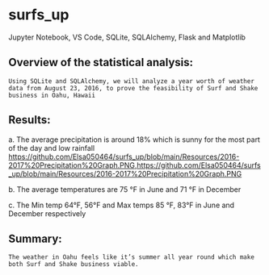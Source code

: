 # surfs_up
Jupyter Notebook, VS Code, SQLite, SQLAlchemy, Flask and Matplotlib
## Overview of the statistical analysis:
	Using SQLite and SQLAlchemy, we will analyze a year worth of weather data from August 23, 2016, to prove the feasibility of Surf and Shake business in Oahu, Hawaii 
## Results:
a.	The average precipitation is around 18% which is sunny for the most part of the day and low rainfall
https://github.com/Elsa050464/surfs_up/blob/main/Resources/2016-2017%20Precipitation%20Graph.PNG,https://github.com/Elsa050464/surfs_up/blob/main/Resources/2016-2017%20Precipitation%20Graph.PNG

b.	The average temperatures are 75 °F in June and 71 °F in December


c.	The Min temp 64°F, 56°F and Max temps 85 °F, 83°F in June and December respectively

## Summary:
	The weather in Oahu feels like it’s summer all year round which make both Surf and Shake business viable.  


